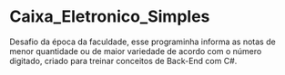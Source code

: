 # Caixa_Eletronico_Simples
Desafio da época da faculdade, esse programinha informa as notas de menor quantidade ou de maior variedade de acordo com o número digitado, criado para treinar conceitos de Back-End com C#.


